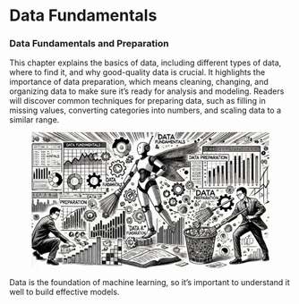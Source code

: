 # Data Fundamentals

### Data Fundamentals and Preparation

This chapter explains the basics of data, including different types of data, where to find it, and why good-quality data is crucial. It highlights the importance of data preparation, which means cleaning, changing, and organizing data to make sure it’s ready for analysis and modeling. Readers will discover common techniques for preparing data, such as filling in missing values, converting categories into numbers, and scaling data to a similar range.

<div align="left"><figure><img src="../../.gitbook/assets/ml-data-fundamentals-min (2) (1).png" alt="" width="563"><figcaption></figcaption></figure></div>

Data is the foundation of machine learning, so it’s important to understand it well to build effective models.
